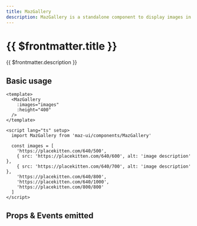 ```yaml
---
title: MazGallery
description: MazGallery is a standalone component to display images in a container and has many options and actions
---
```


# {{ $frontmatter.title }}

{{ $frontmatter.description }}

<!--@include: ./../.vitepress/mixins/getting-started.md-->

## Basic usage

<MazGallery
  :images="images"
  :height="400"
/>

```vue
<template>
  <MazGallery
    :images="images"
    :height="400"
  />
</template>

<script lang="ts" setup>
  import MazGallery from 'maz-ui/components/MazGallery'

  const images = [
    'https://placekitten.com/640/500',
    { src: 'https://placekitten.com/640/600', alt: 'image description' },
    { src: 'https://placekitten.com/640/700', alt: 'image description' },
    'https://placekitten.com/640/800',
    'https://placekitten.com/640/1000',
    'https://placekitten.com/800/800'
  ]
</script>
```

## Props & Events emitted

<ComponentPropDoc component="MazGallery" />

<script lang="ts" setup>
  const images = [
    'https://placekitten.com/640/500',
    { src: 'https://placekitten.com/640/600', alt: 'image description' },
    { src: 'https://placekitten.com/640/700', alt: 'image description' },
    'https://placekitten.com/640/800',
    'https://placekitten.com/640/1000',
    'https://placekitten.com/800/800'
  ]
</script>
